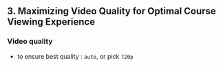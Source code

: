 ## 3. Maximizing Video Quality for Optimal Course Viewing Experience

### Video quality 
* to ensure best quality : `auto`, or pick `720p`